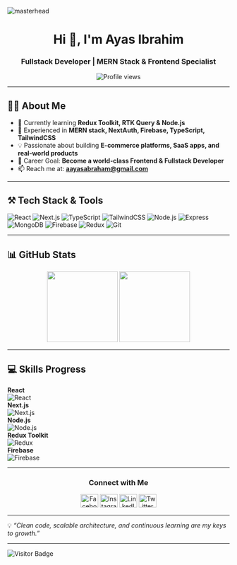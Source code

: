 ![masterhead](https://user-images.githubusercontent.com/74038190/241765440-80728820-e06b-4f96-9c9e-9df46f0cc0a5.gif)

<h1 align="center">Hi 👋, I'm Ayas Ibrahim</h1>
<h3 align="center">Fullstack Developer | MERN Stack & Frontend Specialist</h3>

<p align="center">
  <img src="https://komarev.com/ghpvc/?username=aayasIbrahim&label=Profile%20views&color=0e75b6&style=flat" alt="Profile views" />
</p>

---

## 🧑‍💻 About Me
- 🌱 Currently learning **Redux Toolkit, RTK Query & Node.js**  
- 🔭 Experienced in **MERN stack, NextAuth, Firebase, TypeScript, TailwindCSS**  
- 💡 Passionate about building **E-commerce platforms, SaaS apps, and real-world products**  
- 🎯 Career Goal: **Become a world-class Frontend & Fullstack Developer**  
- 📫 Reach me at: **[aayasabraham@gmail.com](mailto:aayasabraham@gmail.com)**  

---

## ⚒️ Tech Stack & Tools
<p align="left">
  <img src="https://img.shields.io/badge/React-61DAFB?style=for-the-badge&logo=react&logoColor=black" alt="React"/>
  <img src="https://img.shields.io/badge/Next.js-000000?style=for-the-badge&logo=next.js&logoColor=white" alt="Next.js"/>
  <img src="https://img.shields.io/badge/TypeScript-3178C6?style=for-the-badge&logo=typescript&logoColor=white" alt="TypeScript"/>
  <img src="https://img.shields.io/badge/TailwindCSS-06B6D4?style=for-the-badge&logo=tailwind-css&logoColor=white" alt="TailwindCSS"/>
  <img src="https://img.shields.io/badge/Node.js-339933?style=for-the-badge&logo=node.js&logoColor=white" alt="Node.js"/>
  <img src="https://img.shields.io/badge/Express.js-000000?style=for-the-badge&logo=express&logoColor=white" alt="Express"/>
  <img src="https://img.shields.io/badge/MongoDB-47A248?style=for-the-badge&logo=mongodb&logoColor=white" alt="MongoDB"/>
  <img src="https://img.shields.io/badge/Firebase-FFCA28?style=for-the-badge&logo=firebase&logoColor=black" alt="Firebase"/>
  <img src="https://img.shields.io/badge/Redux-764ABC?style=for-the-badge&logo=redux&logoColor=white" alt="Redux"/>
  <img src="https://img.shields.io/badge/Git-F05032?style=for-the-badge&logo=git&logoColor=white" alt="Git"/>
</p>

---

## 📊 GitHub Stats
<p align="center">
  <img src="https://github-readme-stats.vercel.app/api?username=aayasIbrahim&show_icons=true&theme=github_dark&hide_border=true" height="160"/>
  <img src="https://github-readme-stats.vercel.app/api/top-langs/?username=aayasIbrahim&layout=compact&theme=github_dark&hide_border=true" height="160"/>
</p>

---

## 💻 Skills Progress
<p align="left">
  <b>React</b>
  <br>
  <img src="https://progress-bar.dev/90/?title=React&suffix=%25" alt="React"/>
  <br>
  <b>Next.js</b>
  <br>
  <img src="https://progress-bar.dev/85/?title=Next.js&suffix=%25" alt="Next.js"/>
  <br>
  <b>Node.js</b>
  <br>
  <img src="https://progress-bar.dev/80/?title=Node.js&suffix=%25" alt="Node.js"/>
  <br>
  <b>Redux Toolkit</b>
  <br>
  <img src="https://progress-bar.dev/75/?title=Redux&suffix=%25" alt="Redux"/>
  <br>
  <b>Firebase</b>
  <br>
  <img src="https://progress-bar.dev/70/?title=Firebase&suffix=%25" alt="Firebase"/>
</p>

---

<h3 align="center">Connect with Me</h3>
<p align="center">
  <a href="https://facebook.com/ayasibrahim" target="_blank"><img src="https://raw.githubusercontent.com/rahuldkjain/github-profile-readme-generator/master/src/images/icons/Social/facebook.svg" alt="Facebook" height="30" width="40" /></a>
  <a href="https://instagram.com/ayasibrahim" target="_blank"><img src="https://raw.githubusercontent.com/rahuldkjain/github-profile-readme-generator/master/src/images/icons/Social/instagram.svg" alt="Instagram" height="30" width="40" /></a>
  <a href="https://linkedin.com/in/ayasibrahim" target="_blank"><img src="https://raw.githubusercontent.com/rahuldkjain/github-profile-readme-generator/master/src/images/icons/Social/linkedin.svg" alt="LinkedIn" height="30" width="40" /></a>
  <a href="https://twitter.com/ayasibrahim" target="_blank"><img src="https://raw.githubusercontent.com/rahuldkjain/github-profile-readme-generator/master/src/images/icons/Social/twitter.svg" alt="Twitter" height="30" width="40" /></a>
</p>

---

💡 *“Clean code, scalable architecture, and continuous learning are my keys to growth.”*

---

![Visitor Badge](https://visitor-badge.laobi.icu/badge?page_id=aayasIbrahim.aayasIbrahim)
